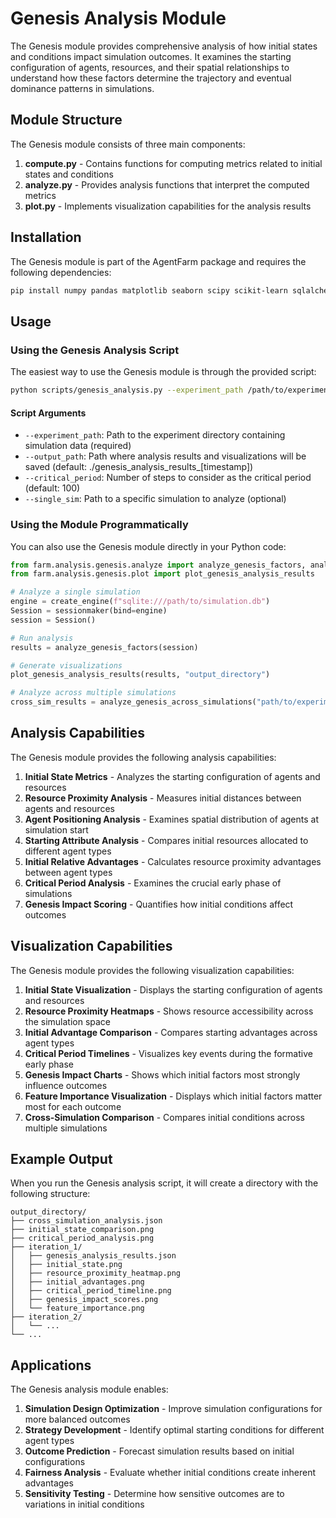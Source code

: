 # Genesis Analysis Module

The Genesis module provides comprehensive analysis of how initial states and conditions impact simulation outcomes. It examines the starting configuration of agents, resources, and their spatial relationships to understand how these factors determine the trajectory and eventual dominance patterns in simulations.

## Module Structure

The Genesis module consists of three main components:

1. **compute.py** - Contains functions for computing metrics related to initial states and conditions
2. **analyze.py** - Provides analysis functions that interpret the computed metrics
3. **plot.py** - Implements visualization capabilities for the analysis results

## Installation

The Genesis module is part of the AgentFarm package and requires the following dependencies:

```bash
pip install numpy pandas matplotlib seaborn scipy scikit-learn sqlalchemy
```

## Usage

### Using the Genesis Analysis Script

The easiest way to use the Genesis module is through the provided script:

```bash
python scripts/genesis_analysis.py --experiment_path /path/to/experiment --output_path /path/to/output
```

#### Script Arguments

- `--experiment_path`: Path to the experiment directory containing simulation data (required)
- `--output_path`: Path where analysis results and visualizations will be saved (default: ./genesis_analysis_results_[timestamp])
- `--critical_period`: Number of steps to consider as the critical period (default: 100)
- `--single_sim`: Path to a specific simulation to analyze (optional)

### Using the Module Programmatically

You can also use the Genesis module directly in your Python code:

```python
from farm.analysis.genesis.analyze import analyze_genesis_factors, analyze_genesis_across_simulations
from farm.analysis.genesis.plot import plot_genesis_analysis_results

# Analyze a single simulation
engine = create_engine(f"sqlite:///path/to/simulation.db")
Session = sessionmaker(bind=engine)
session = Session()

# Run analysis
results = analyze_genesis_factors(session)

# Generate visualizations
plot_genesis_analysis_results(results, "output_directory")

# Analyze across multiple simulations
cross_sim_results = analyze_genesis_across_simulations("path/to/experiment")
```

## Analysis Capabilities

The Genesis module provides the following analysis capabilities:

1. **Initial State Metrics** - Analyzes the starting configuration of agents and resources
2. **Resource Proximity Analysis** - Measures initial distances between agents and resources
3. **Agent Positioning Analysis** - Examines spatial distribution of agents at simulation start
4. **Starting Attribute Analysis** - Compares initial resources allocated to different agent types
5. **Initial Relative Advantages** - Calculates resource proximity advantages between agent types
6. **Critical Period Analysis** - Examines the crucial early phase of simulations
7. **Genesis Impact Scoring** - Quantifies how initial conditions affect outcomes

## Visualization Capabilities

The Genesis module provides the following visualization capabilities:

1. **Initial State Visualization** - Displays the starting configuration of agents and resources
2. **Resource Proximity Heatmaps** - Shows resource accessibility across the simulation space
3. **Initial Advantage Comparison** - Compares starting advantages across agent types
4. **Critical Period Timelines** - Visualizes key events during the formative early phase
5. **Genesis Impact Charts** - Shows which initial factors most strongly influence outcomes
6. **Feature Importance Visualization** - Displays which initial factors matter most for each outcome
7. **Cross-Simulation Comparison** - Compares initial conditions across multiple simulations

## Example Output

When you run the Genesis analysis script, it will create a directory with the following structure:

```
output_directory/
├── cross_simulation_analysis.json
├── initial_state_comparison.png
├── critical_period_analysis.png
├── iteration_1/
│   ├── genesis_analysis_results.json
│   ├── initial_state.png
│   ├── resource_proximity_heatmap.png
│   ├── initial_advantages.png
│   ├── critical_period_timeline.png
│   ├── genesis_impact_scores.png
│   └── feature_importance.png
├── iteration_2/
│   └── ...
└── ...
```

## Applications

The Genesis analysis module enables:

1. **Simulation Design Optimization** - Improve simulation configurations for more balanced outcomes
2. **Strategy Development** - Identify optimal starting conditions for different agent types
3. **Outcome Prediction** - Forecast simulation results based on initial configurations
4. **Fairness Analysis** - Evaluate whether initial conditions create inherent advantages
5. **Sensitivity Testing** - Determine how sensitive outcomes are to variations in initial conditions 